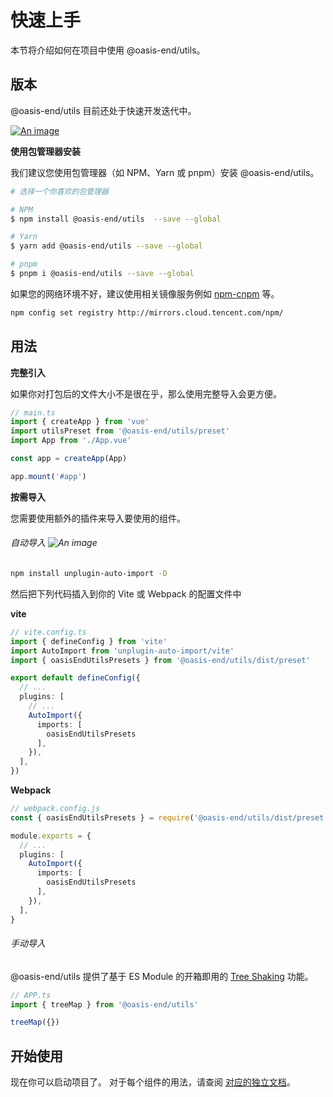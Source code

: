 # 快速上手

本节将介绍如何在项目中使用 @oasis-end/utils。

## 版本

@oasis-end/utils 目前还处于快速开发迭代中。

[![An image](/image/share.svg)](https://github.com/joo1es/utils)


**使用包管理器安装**

我们建议您使用包管理器（如 NPM、Yarn 或 pnpm）安装 @oasis-end/utils。
````sh
# 选择一个你喜欢的包管理器

# NPM
$ npm install @oasis-end/utils  --save --global

# Yarn
$ yarn add @oasis-end/utils --save --global

# pnpm
$ pnpm i @oasis-end/utils --save --global
````

如果您的网络环境不好，建议使用相关镜像服务例如 [npm-cnpm](https://github.com/cnpm/cnpm) 等。
```sh
npm config set registry http://mirrors.cloud.tencent.com/npm/
```

## 用法

**完整引入**

如果你对打包后的文件大小不是很在乎，那么使用完整导入会更方便。
```ts
// main.ts
import { createApp } from 'vue'
import utilsPreset from '@oasis-end/utils/preset'
import App from './App.vue'

const app = createApp(App)

app.mount('#app')
```

**按需导入**

您需要使用额外的插件来导入要使用的组件。
###### <div class="auto-import">自动导入 ![An image](/image/recommend.svg)</div>
```sh
npm install unplugin-auto-import -D
```
然后把下列代码插入到你的 Vite 或 Webpack 的配置文件中

**vite**
```ts
// vite.config.ts
import { defineConfig } from 'vite'
import AutoImport from 'unplugin-auto-import/vite'
import { oasisEndUtilsPresets } from '@oasis-end/utils/dist/preset'

export default defineConfig({
  // ...
  plugins: [
    // ...
    AutoImport({
      imports: [
        oasisEndUtilsPresets
      ],
    }),
  ],
})
```
**Webpack**
```ts
// webpack.config.js
const { oasisEndUtilsPresets } = require('@oasis-end/utils/dist/preset')

module.exports = {
  // ...
  plugins: [
    AutoImport({
      imports: [
        oasisEndUtilsPresets
      ],
    }),
  ],
}
```

###### 手动导入

@oasis-end/utils 提供了基于 ES Module 的开箱即用的 [Tree Shaking](https://webpack.js.org/guides/tree-shaking/)  功能。
```ts
// APP.ts
import { treeMap } from '@oasis-end/utils'

treeMap({})
```


## 开始使用

现在你可以启动项目了。 对于每个组件的用法，请查阅 [对应的独立文档](/api-examples)。
